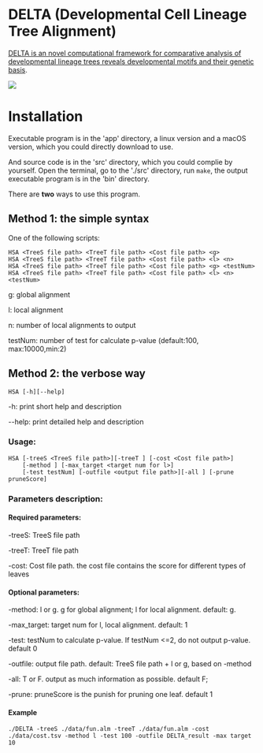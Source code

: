 # DELTA (Developmental Cell Lineage Tree Alignment)



[DELTA is an novel computational framework for comparative analysis of developmental lineage trees reveals developmental motifs and their genetic basis](https://www.biorxiv.org/content/10.1101/577809v1).

![](https://github.com/yxj17173/DELTA/blob/master/data/overview.png)

# Installation

Executable program is in the 'app' directory, a linux version and a macOS version, which you could directly download to use.

And source code is in the 'src' directory, which you could complie by yourself. Open the terminal, go to the './src' directory, run `make`, the output executable program is in the 'bin' directory.

There are **two** ways to use this program.

## Method 1: the simple syntax
  One of the following scripts:
  ```
  HSA <TreeS file path> <TreeT file path> <Cost file path> <g>
  HSA <TreeS file path> <TreeT file path> <Cost file path> <l> <n>
  HSA <TreeS file path> <TreeT file path> <Cost file path> <g> <testNum>
  HSA <TreeS file path> <TreeT file path> <Cost file path> <l> <n> <testNum>
  ```
  g: global alignment

  l: local alignment

  n: number of local alignments to output

  testNum: number of test for calculate p-value (default:100, max:10000,min:2)


## Method 2: the verbose way
  ```
  HSA [-h][--help]
  ```
  -h: print short help and description

  --help: print detailed help and description

  ### Usage:
  ```
  HSA [-treeS <TreeS file path>][-treeT ] [-cost <Cost file path>]
      [-method ] [-max_target <target num for l>]
      [-test testNum] [-outfile <output file path>][-all ] [-prune pruneScore]
  ```

  ### Parameters description:

  #### Required parameters:

  -treeS: TreeS file path

  -treeT: TreeT file path

  -cost: Cost file path. the cost file contains the score for different types of leaves

  #### Optional parameters:

  -method: l or g. g for global alignment; l for local alignment. default: g.

  -max_target: target num for l, local alignment. default: 1

  -test: testNum to calculate p-value. If testNum <=2, do not output p-value. default 0

  -outfile: output file path. default: TreeS file path + l or g, based on -method

  -all: T or F. output as much information as possible. default F;

  -prune: pruneScore is the punish for pruning one leaf. default 1

#### Example

`./DELTA -treeS ./data/fun.alm -treeT ./data/fun.alm -cost ./data/cost.tsv -method l -test 100 -outfile DELTA_result -max target 10`
